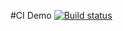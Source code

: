 #CI Demo [![Build status](https://ci.appveyor.com/api/projects/status/ue0p4fcvh6pjlfg9?svg=true)](https://ci.appveyor.com/project/Stor-Nat/auto-2-3-1)
